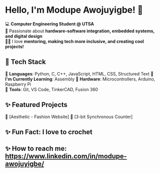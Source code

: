 # Hello, I'm Modupe Awojuyigbe! 👋  
💻 **Computer Engineering Student @ UTSA**  
🔧 Passionate about **hardware-software integration, embedded systems, and digital design**  
👩‍💻 I love **mentoring, making tech more inclusive, and creating cool projects!**  

## 🚀 Tech Stack
🔹 **Languages**: Python, C, C++, JavaScript, HTML, CSS, Structured Text 
🔹 **I'm Currently Learning**: Assembly
🔹 **Hardware**: Microcontrollers, Arduino, Raspberry Pi  
🔹 **Tools**: Git, VS Code, TinkerCAD, Fusion 360  

## ✨ Featured Projects  
🌟 [Aesthetic - Fashion Website]
🌟 [3-bit Synchronous Counter]

## ✨ Fun Fact: I love to crochet 

## ✨ How to reach me: https://www.linkedin.com/in/modupe-awojuyigbe/
